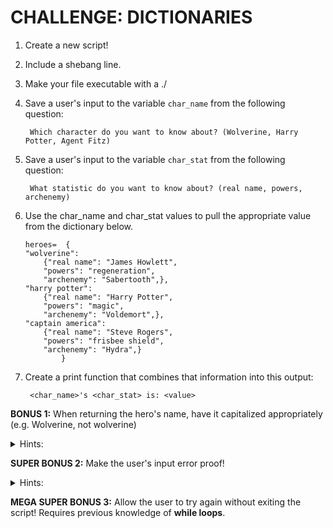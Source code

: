 # CHALLENGE: DICTIONARIES

1. Create a new script!

0. Include a shebang line.

0. Make your file executable with a ./

0. Save a user's input to the variable `char_name` from the following question:

        Which character do you want to know about? (Wolverine, Harry Potter, Agent Fitz)

0. Save a user's input to the variable `char_stat` from the following question:

        What statistic do you want to know about? (real name, powers, archenemy)

0. Use the char_name and char_stat values to pull the appropriate value from the dictionary below.

    ```
    heroes=  {
    "wolverine":
        {"real name": "James Howlett",
        "powers": "regeneration",
        "archenemy": "Sabertooth",},
    "harry potter":
        {"real name": "Harry Potter",
        "powers": "magic",
        "archenemy": "Voldemort",},
    "captain america":
        {"real name": "Steve Rogers",
        "powers": "frisbee shield",
        "archenemy": "Hydra",}
            }
    ```
    
0. Create a print function that combines that information into this output:

        <char_name>'s <char_stat> is: <value>

**BONUS 1:** When returning the hero's name, have it capitalized appropriately (e.g. Wolverine, not wolverine)

<details>
<summary>Hints:</summary>
        
- Use the .**[title](https://docs.python.org/3/library/stdtypes.html#str.title)**() method to capitalize both parts of "harry potter" and "captain america"s names!  
      
</details>

**SUPER BONUS 2:** Make the user's input error proof!

<details>
<summary>Hints:</summary>

- Use the .**[lower](https://docs.python.org/3/library/stdtypes.html#str.lower)**() method so that any input from the user matches the case of `wolverine`,`harry potter`, or `captain america`!

</details>

**MEGA SUPER BONUS 3:** Allow the user to try again without exiting the script! Requires previous knowledge of **while loops**.

<!-- 
```
hero= {"flash":{"speed": "fastest", "intelligence": "lowest", "strength": "lowest"}, "batman":{"speed": "slowest", "intelligence": "highest", "strength": "money"}, "superman":{"speed": "fast", "intelligence": "average", "strength": "strongest"}}

answer= " "

while answer != "q":
  try:
    char_name= input("Which character do you want to know about? (Flash, Batman, Superman) ")

    char_stat= input("What statistic do you want to know about? (strength, speed, or intelligence) ")

    print(f"{char_name.capitalize()}'s {char_stat} is: {hero[char_name][char_stat].capitalize()}")
  except:
    print("You provided incorrect input.")

  answer= input("Press ENTER to choose another hero, or press Q to quit!")
```  
-->
